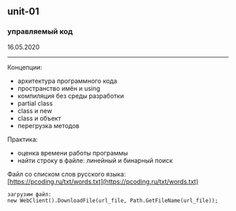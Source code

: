 ## unit-01
### управляемый код

16.05.2020  

---  

Концепции:  
* архитектура программного кода
* пространство имён и using
* компиляция без среды разработки
* partial class
* class и new
* class и объект
* перегрузка методов

Практика:  
* оценка времени работы программы
* найти строку в файле: линейный и бинарный поиск



Файл со списком слов русского языка:  
[https://pcoding.ru/txt/words.txt](https://pcoding.ru/txt/words.txt)  

```
загрузим файл:	
new WebClient().DownloadFile(url_file, Path.GetFileName(url_file));
```